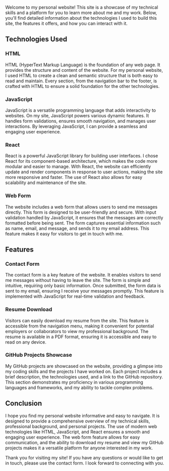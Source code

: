 

Welcome to my personal website! This site is a showcase of my technical skills and a platform for you to learn more about me and my work. Below, you'll find detailed information about the technologies I used to build this site, the features it offers, and how you can interact with it. 

## Technologies Used

### HTML
HTML (HyperText Markup Language) is the foundation of any web page. It provides the structure and content of the website. For my personal website, I used HTML to create a clean and semantic structure that is both easy to read and maintain. Every section, from the navigation bar to the footer, is crafted with HTML to ensure a solid foundation for the other technologies.

### JavaScript
JavaScript is a versatile programming language that adds interactivity to websites. On my site, JavaScript powers various dynamic features. It handles form validations, ensures smooth navigation, and manages user interactions. By leveraging JavaScript, I can provide a seamless and engaging user experience.

### React
React is a powerful JavaScript library for building user interfaces. I chose React for its component-based architecture, which makes the code more modular and easier to manage. With React, the website can efficiently update and render components in response to user actions, making the site more responsive and faster. The use of React also allows for easy scalability and maintenance of the site.

### Web Form
The website includes a web form that allows users to send me messages directly. This form is designed to be user-friendly and secure. With input validation handled by JavaScript, it ensures that the messages are correctly formatted before being sent. The form captures essential information such as name, email, and message, and sends it to my email address. This feature makes it easy for visitors to get in touch with me.

## Features

### Contact Form
The contact form is a key feature of the website. It enables visitors to send me messages without having to leave the site. The form is simple and intuitive, requiring only basic information. Once submitted, the form data is sent to my email, ensuring I receive your messages promptly. This feature is implemented with JavaScript for real-time validation and feedback.

### Resume Download
Visitors can easily download my resume from the site. This feature is accessible from the navigation menu, making it convenient for potential employers or collaborators to view my professional background. The resume is available in a PDF format, ensuring it is accessible and easy to read on any device.

### GitHub Projects Showcase
My GitHub projects are showcased on the website, providing a glimpse into my coding skills and the projects I have worked on. Each project includes a brief description, the technologies used, and a link to the GitHub repository. This section demonstrates my proficiency in various programming languages and frameworks, and my ability to tackle complex problems.

## Conclusion

I hope you find my personal website informative and easy to navigate. It is designed to provide a comprehensive overview of my technical skills, professional background, and personal projects. The use of modern web technologies like HTML, JavaScript, and React ensures a smooth and engaging user experience. The web form feature allows for easy communication, and the ability to download my resume and view my GitHub projects makes it a versatile platform for anyone interested in my work.

Thank you for visiting my site! If you have any questions or would like to get in touch, please use the contact form. I look forward to connecting with you.
